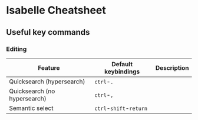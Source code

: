 # Isabelle Cheatsheet

## Useful key commands

### Editing

Feature                      | Default keybindings     | Description
-----------------------------|-------------------------|------------
Quicksearch (hypersearch)    | `ctrl`-`.`              |
Quicksearch (no hypersearch) | `ctrl`-`,`              |
Semantic select              | `ctrl`-`shift`-`return` |

